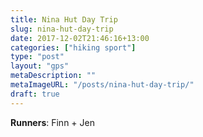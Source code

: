 ```yaml
---
title: Nina Hut Day Trip
slug: nina-hut-day-trip
date: 2017-12-02T21:46:16+13:00
categories: ["hiking sport"]
type: "post"
layout: "gps"
metaDescription: ""
metaImageURL: "/posts/nina-hut-day-trip/"
draft: true
---
```


__Runners__: Finn + Jen


